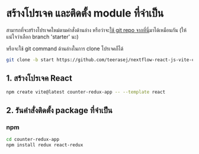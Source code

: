 
# สร้างโปรเจค และติดตั้ง module ที่จำเป็น

สามารถที่จะสร้างโปรเจคใหม่ตามคำสั่งด้านล่าง หรือว่าจะ[ใช้ git repo จากที่นี่](https://github.com/teerasej/nextflow-react-js-vite-counter/tree/starter)มาได้เหมือนกัน (ให้แน่ใจว่าเลือก branch 'starter' นะ) 

หรือจะใช้ git command ด้านล่างในการ clone โปรเจคก็ได้
```bash
git clone -b start https://github.com/teerasej/nextflow-react-js-vite-counter
```

## 1. สร้างโปรเจค React

```bash
npm create vite@latest counter-redux-app -- --template react
```

## 2. รันคำสั่งติดตั้ง package ที่จำเป็น

### npm

```bash
cd counter-redux-app
npm install redux react-redux
```


